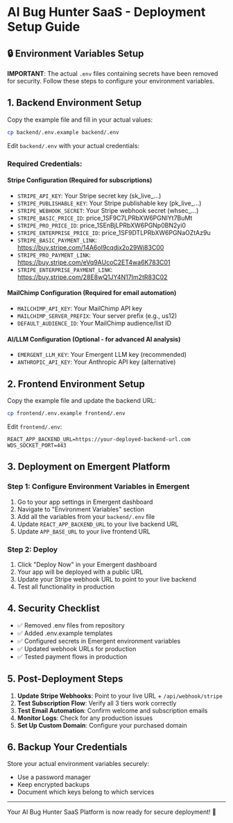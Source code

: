 # AI Bug Hunter SaaS - Deployment Setup Guide

## 🔒 Environment Variables Setup

**IMPORTANT**: The actual `.env` files containing secrets have been removed for security. Follow these steps to configure your environment variables.

## 1. Backend Environment Setup

Copy the example file and fill in your actual values:
```bash
cp backend/.env.example backend/.env
```

Edit `backend/.env` with your actual credentials:

### Required Credentials:

#### **Stripe Configuration** (Required for subscriptions)
- `STRIPE_API_KEY`: Your Stripe secret key (sk_live_...)
- `STRIPE_PUBLISHABLE_KEY`: Your Stripe publishable key (pk_live_...)
- `STRIPE_WEBHOOK_SECRET`: Your Stripe webhook secret (whsec_...)
- `STRIPE_BASIC_PRICE_ID`: price_1SF9C7LPRbXW6PGNIYt7BuMt
- `STRIPE_PRO_PRICE_ID`: price_1SEnBjLPRbXW6PGNp0BN2yi0
- `STRIPE_ENTERPRISE_PRICE_ID`: price_1SF9DTLPRbXW6PGNaOZtAz9u
- `STRIPE_BASIC_PAYMENT_LINK`: https://buy.stripe.com/14A6oI9cqdjx2o29Wj83C00
- `STRIPE_PRO_PAYMENT_LINK`: https://buy.stripe.com/eVq9AUcoC2ET4wa6K783C01
- `STRIPE_ENTERPRISE_PAYMENT_LINK`: https://buy.stripe.com/28E8wQ1JY4N17Im2tR83C02

#### **MailChimp Configuration** (Required for email automation)
- `MAILCHIMP_API_KEY`: Your MailChimp API key
- `MAILCHIMP_SERVER_PREFIX`: Your server prefix (e.g., us12)
- `DEFAULT_AUDIENCE_ID`: Your MailChimp audience/list ID

#### **AI/LLM Configuration** (Optional - for advanced AI analysis)
- `EMERGENT_LLM_KEY`: Your Emergent LLM key (recommended)
- `ANTHROPIC_API_KEY`: Your Anthropic API key (alternative)

## 2. Frontend Environment Setup

Copy the example file and update the backend URL:
```bash
cp frontend/.env.example frontend/.env
```

Edit `frontend/.env`:
```
REACT_APP_BACKEND_URL=https://your-deployed-backend-url.com
WDS_SOCKET_PORT=443
```

## 3. Deployment on Emergent Platform

### Step 1: Configure Environment Variables in Emergent
1. Go to your app settings in Emergent dashboard
2. Navigate to "Environment Variables" section
3. Add all the variables from your `backend/.env` file
4. Update `REACT_APP_BACKEND_URL` to your live backend URL
5. Update `APP_BASE_URL` to your live frontend URL

### Step 2: Deploy
1. Click "Deploy Now" in your Emergent dashboard
2. Your app will be deployed with a public URL
3. Update your Stripe webhook URL to point to your live backend
4. Test all functionality in production

## 4. Security Checklist

- ✅ Removed .env files from repository
- ✅ Added .env.example templates
- ✅ Configured secrets in Emergent environment variables
- ✅ Updated webhook URLs for production
- ✅ Tested payment flows in production

## 5. Post-Deployment Steps

1. **Update Stripe Webhooks**: Point to your live URL + `/api/webhook/stripe`
2. **Test Subscription Flow**: Verify all 3 tiers work correctly
3. **Test Email Automation**: Confirm welcome and subscription emails
4. **Monitor Logs**: Check for any production issues
5. **Set Up Custom Domain**: Configure your purchased domain

## 6. Backup Your Credentials

Store your actual environment variables securely:
- Use a password manager
- Keep encrypted backups
- Document which keys belong to which services

---

Your AI Bug Hunter SaaS Platform is now ready for secure deployment! 🚀